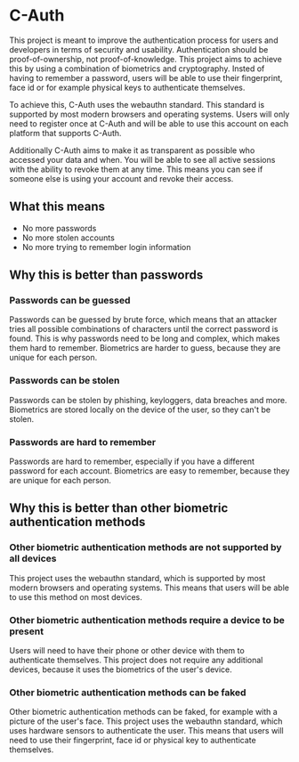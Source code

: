 # C-Auth
This project is meant to improve the authentication process for users and developers in terms of security and usability.
Authentication should be proof-of-ownership, not proof-of-knowledge. This project aims to achieve this by using a combination of biometrics and cryptography.
Insted of having to remember a password, users will be able to use their fingerprint, face id or for example physical keys to authenticate themselves.

To achieve this, C-Auth uses the webauthn standard. This standard is supported by most modern browsers and operating systems.
Users will only need to register once at C-Auth and will be able to use this account on each platform that supports C-Auth.

Additionally C-Auth aims to make it as transparent as possible who accessed your data and when. You will be able to see all active sessions with the ability to revoke them at any time. This means you can see if someone else is using your account and revoke their access.

## What this means
- No more passwords
- No more stolen accounts
- No more trying to remember login information

## Why this is better than passwords
### Passwords can be guessed
Passwords can be guessed by brute force, which means that an attacker tries all possible combinations of characters until the correct password is found.
This is why passwords need to be long and complex, which makes them hard to remember.
Biometrics are harder to guess, because they are unique for each person.

### Passwords can be stolen
Passwords can be stolen by phishing, keyloggers, data breaches and more.
Biometrics are stored locally on the device of the user, so they can't be stolen.

### Passwords are hard to remember
Passwords are hard to remember, especially if you have a different password for each account.
Biometrics are easy to remember, because they are unique for each person.

## Why this is better than other biometric authentication methods
### Other biometric authentication methods are not supported by all devices
This project uses the webauthn standard, which is supported by most modern browsers and operating systems.
This means that users will be able to use this method on most devices.

### Other biometric authentication methods require a device to be present
Users will need to have their phone or other device with them to authenticate themselves.
This project does not require any additional devices, because it uses the biometrics of the user's device.

### Other biometric authentication methods can be faked
Other biometric authentication methods can be faked, for example with a picture of the user's face.
This project uses the webauthn standard, which uses hardware sensors to authenticate the user.
This means that users will need to use their fingerprint, face id or physical key to authenticate themselves.